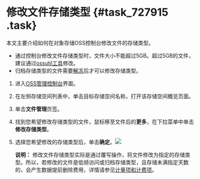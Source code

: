 # 修改文件存储类型 {#task_727915 .task}

本文主要介绍如何在对象存储OSS控制台修改文件的存储类型。

-   通过控制台修改文件存储类型时，文件大小不能超过5GB。超过5GB的文件，建议通过[ossutil工具](../../../../cn.zh-CN/常用工具/命令行工具ossutil/常用命令/set-meta.md#section_cmg_g1k_upe)修改。
-   归档存储类型的文件需要[解冻](cn.zh-CN/控制台用户指南/上传、下载和管理文件/解冻归档类型文件.md#)后才可以修改存储类型。

1.  进入[OSS管理控制台](https://oss.console.aliyun.com/)界面。
2.  在左侧存储空间列表中，单击目标存储空间名称，打开该存储空间概览页面。
3.  单击**文件管理**页签。
4.  找到您希望修改存储类型的文件，鼠标移至文件后的**更多**，在下拉菜单中单击**修改存储类型**。
5.  选择您希望修改的存储类型后，单击**确定**。![](http://static-aliyun-doc.oss-cn-hangzhou.aliyuncs.com/assets/img/570105/156108062849505_zh-CN.png)

 

    **说明：** 修改文件存储类型实际是通过覆写操作，将文件修改为指定的存储类型。所以，若修改的文件是低频访问或归档存储类型，且存储未满指定天数的，会产生数据提前删除费用，详情请参见[计量项和计费项](../../../../cn.zh-CN/计量计费/计量项和计费项.md#section_uz2_m2t_lgb)。


